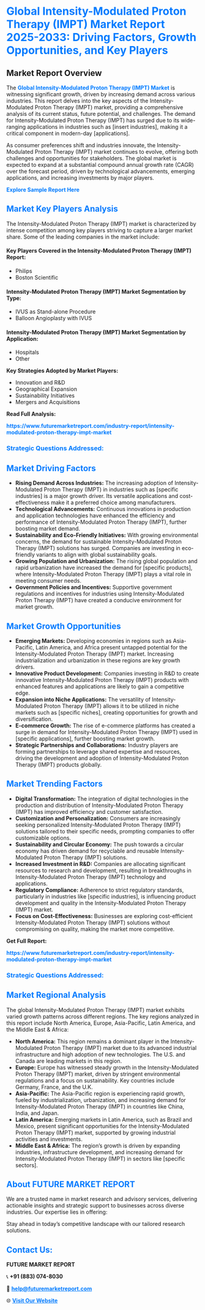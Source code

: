 <h1 style="color: #007BFF;">Global Intensity-Modulated Proton Therapy (IMPT) Market Report 2025-2033: Driving Factors, Growth Opportunities, and Key Players</h1>

<section id="overview">
<h2>Market Report Overview</h2>
<p>The <a href="https://www.futuremarketreport.com/industry-report/intensity-modulated-proton-therapy-impt-market" style="color: #007BFF; text-decoration: none;"><strong>Global Intensity-Modulated Proton Therapy (IMPT) Market</strong></a> is witnessing significant growth, driven by increasing demand across various industries. This report delves into the key aspects of the Intensity-Modulated Proton Therapy (IMPT) market, providing a comprehensive analysis of its current status, future potential, and challenges. The demand for Intensity-Modulated Proton Therapy (IMPT) has surged due to its wide-ranging applications in industries such as [insert industries], making it a critical component in modern-day [applications].</p>
<p>As consumer preferences shift and industries innovate, the Intensity-Modulated Proton Therapy (IMPT) market continues to evolve, offering both challenges and opportunities for stakeholders. The global market is expected to expand at a substantial compound annual growth rate (CAGR) over the forecast period, driven by technological advancements, emerging applications, and increasing investments by major players.</p>
</section>

<section id="overview">
<p><a href="https://www.futuremarketreport.com/request-sample/reportId=35585" style="color: #007BFF; text-decoration: none;"><strong>Explore Sample Report Here</strong></a></p>
</section>

<section id="key-players">
<h2 style="color: #007BFF;">Market Key Players Analysis</h2>
<p>The Intensity-Modulated Proton Therapy (IMPT) market is characterized by intense competition among key players striving to capture a larger market share. Some of the leading companies in the market include:</p>
<h4>Key Players Covered in the Intensity-Modulated Proton Therapy (IMPT) Report:</h4>
<ul><li>Philips</li><li>Boston Scientific</li></ul>
<h4>Intensity-Modulated Proton Therapy (IMPT) Market Segmentation by Type:</h4>
<ul><li>IVUS as Stand-alone Procedure</li><li>Balloon Angioplasty with IVUS</li></ul>

<h4>Intensity-Modulated Proton Therapy (IMPT) Market Segmentation by Application:</h4>
<ul><li>Hospitals</li><li>Other</li></ul>
<p><strong>Key Strategies Adopted by Market Players:</strong></p>
<ul>
<li>Innovation and R&D</li>
<li>Geographical Expansion</li>
<li>Sustainability Initiatives</li>
<li>Mergers and Acquisitions</li>
</ul>
</section>

<section>
<p><strong>Read Full Analysis: </strong></p><a href="https://www.futuremarketreport.com/industry-report/intensity-modulated-proton-therapy-impt-market" style="color: #007BFF; text-decoration: none;"><strong>https://www.futuremarketreport.com/industry-report/intensity-modulated-proton-therapy-impt-market</strong></a>
<h3 style="color: #007BFF;">Strategic Questions Addressed:</h3>
</section>

<section id="driving-factors">
<h2 style="color: #007BFF;">Market Driving Factors</h2>
<ul>
<li><strong>Rising Demand Across Industries:</strong> The increasing adoption of Intensity-Modulated Proton Therapy (IMPT) in industries such as [specific industries] is a major growth driver. Its versatile applications and cost-effectiveness make it a preferred choice among manufacturers.</li>
<li><strong>Technological Advancements:</strong> Continuous innovations in production and application technologies have enhanced the efficiency and performance of Intensity-Modulated Proton Therapy (IMPT), further boosting market demand.</li>
<li><strong>Sustainability and Eco-Friendly Initiatives:</strong> With growing environmental concerns, the demand for sustainable Intensity-Modulated Proton Therapy (IMPT) solutions has surged. Companies are investing in eco-friendly variants to align with global sustainability goals.</li>
<li><strong>Growing Population and Urbanization:</strong> The rising global population and rapid urbanization have increased the demand for [specific products], where Intensity-Modulated Proton Therapy (IMPT) plays a vital role in meeting consumer needs.</li>
<li><strong>Government Policies and Incentives:</strong> Supportive government regulations and incentives for industries using Intensity-Modulated Proton Therapy (IMPT) have created a conducive environment for market growth.</li>
</ul>
</section>

<section id="growth-opportunities">
<h2 style="color: #007BFF;">Market Growth Opportunities</h2>
<ul>
<li><strong>Emerging Markets:</strong> Developing economies in regions such as Asia-Pacific, Latin America, and Africa present untapped potential for the Intensity-Modulated Proton Therapy (IMPT) market. Increasing industrialization and urbanization in these regions are key growth drivers.</li>
<li><strong>Innovative Product Development:</strong> Companies investing in R&D to create innovative Intensity-Modulated Proton Therapy (IMPT) products with enhanced features and applications are likely to gain a competitive edge.</li>
<li><strong>Expansion into Niche Applications:</strong> The versatility of Intensity-Modulated Proton Therapy (IMPT) allows it to be utilized in niche markets such as [specific niches], creating opportunities for growth and diversification.</li>
<li><strong>E-commerce Growth:</strong> The rise of e-commerce platforms has created a surge in demand for Intensity-Modulated Proton Therapy (IMPT) used in [specific applications], further boosting market growth.</li>
<li><strong>Strategic Partnerships and Collaborations:</strong> Industry players are forming partnerships to leverage shared expertise and resources, driving the development and adoption of Intensity-Modulated Proton Therapy (IMPT) products globally.</li>
</ul>
</section>

<section id="trending-factors">
<h2 style="color: #007BFF;">Market Trending Factors</h2>
<ul>
<li><strong>Digital Transformation:</strong> The integration of digital technologies in the production and distribution of Intensity-Modulated Proton Therapy (IMPT) has improved efficiency and customer satisfaction.</li>
<li><strong>Customization and Personalization:</strong> Consumers are increasingly seeking personalized Intensity-Modulated Proton Therapy (IMPT) solutions tailored to their specific needs, prompting companies to offer customizable options.</li>
<li><strong>Sustainability and Circular Economy:</strong> The push towards a circular economy has driven demand for recyclable and reusable Intensity-Modulated Proton Therapy (IMPT) solutions.</li>
<li><strong>Increased Investment in R&D:</strong> Companies are allocating significant resources to research and development, resulting in breakthroughs in Intensity-Modulated Proton Therapy (IMPT) technology and applications.</li>
<li><strong>Regulatory Compliance:</strong> Adherence to strict regulatory standards, particularly in industries like [specific industries], is influencing product development and quality in the Intensity-Modulated Proton Therapy (IMPT) market.</li>
<li><strong>Focus on Cost-Effectiveness:</strong> Businesses are exploring cost-efficient Intensity-Modulated Proton Therapy (IMPT) solutions without compromising on quality, making the market more competitive.</li>
</ul>
</section>

<section>
<p><strong>Get Full Report: </strong></p><a href="https://www.futuremarketreport.com/industry-report/intensity-modulated-proton-therapy-impt-market" style="color: #007BFF; text-decoration: none;"><strong>https://www.futuremarketreport.com/industry-report/intensity-modulated-proton-therapy-impt-market</strong></a>
<h3 style="color: #007BFF;">Strategic Questions Addressed:</h3>
</section>


<section id="regional-analysis">
<h2 style="color: #007BFF;">Market Regional Analysis</h2>
<p>The global Intensity-Modulated Proton Therapy (IMPT) market exhibits varied growth patterns across different regions. The key regions analyzed in this report include North America, Europe, Asia-Pacific, Latin America, and the Middle East & Africa:</p>
<ul>
<li><strong>North America:</strong> This region remains a dominant player in the Intensity-Modulated Proton Therapy (IMPT) market due to its advanced industrial infrastructure and high adoption of new technologies. The U.S. and Canada are leading markets in this region.</li>
<li><strong>Europe:</strong> Europe has witnessed steady growth in the Intensity-Modulated Proton Therapy (IMPT) market, driven by stringent environmental regulations and a focus on sustainability. Key countries include Germany, France, and the U.K.</li>
<li><strong>Asia-Pacific:</strong> The Asia-Pacific region is experiencing rapid growth, fueled by industrialization, urbanization, and increasing demand for Intensity-Modulated Proton Therapy (IMPT) in countries like China, India, and Japan.</li>
<li><strong>Latin America:</strong> Emerging markets in Latin America, such as Brazil and Mexico, present significant opportunities for the Intensity-Modulated Proton Therapy (IMPT) market, supported by growing industrial activities and investments.</li>
<li><strong>Middle East & Africa:</strong> The region’s growth is driven by expanding industries, infrastructure development, and increasing demand for Intensity-Modulated Proton Therapy (IMPT) in sectors like [specific sectors].</li>
</ul>
</section>

<footer>
<h2 style="color: #007BFF;">About FUTURE MARKET REPORT</h2>
<p>We are a trusted name in market research and advisory services, delivering actionable insights and strategic support to businesses across diverse industries. Our expertise lies in offering:</p>

<p>Stay ahead in today’s competitive landscape with our tailored research solutions.</p>

<h2 style="color: #007BFF;">Contact Us:</h2>
<p><strong>FUTURE MARKET REPORT</strong></p>
<p>📞 <strong>+91 (883) 074-8030</strong></p>
<p>📧 <strong><a href="mailto:help@futuremarketreport.com" style="color: #007BFF;">help@futuremarketreport.com</a></strong></p>
<p>🌐 <strong><a href="https://www.futuremarketreport.com/" style="color: #007BFF;">Visit Our Website</a></strong></p>
</footer>